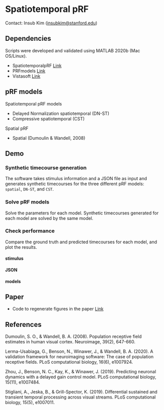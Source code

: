 # Spatiotemporal pRF 

Contact: Insub Kim (insubkim@stanford.edu)

## Dependencies
Scripts were developed and validated using MATLAB 2020b (Mac OS/Linux).

- SpatiotemporalpRF [Link](https://example.com)
- PRFmodels [Link](https://github.com/vistalab/PRFmodel)
- Vistasoft [Link](https://example.com)


## pRF models

Spatiotemporal pRF models
- Delayed Normalization spatiotemporal (DN-ST)
- Compressive spatiotemporal (CST)

Spatial pRF
- Spatial (Dumoulin & Wandell, 2008)


## Demo

### Synthetic timecourse generation
The software takes stimulus information and a JSON file as input and generates synthetic timecourses for the three different pRF models: `spatial`, `DN-ST`, and `CST`.

### Solve pRF models
Solve the parameters for each model. Synthetic timecourses generated for each model are solved by the same model.

### Check performance
Compare the ground truth and predicted timecourses for each model, and plot the results.

#### stimulus

#### JSON

#### models



## Paper

* Code to regenerate figures in the paper [Link](https://github.com/vistalab/PRFmodel)

## References
Dumoulin, S. O., & Wandell, B. A. (2008). Population receptive field estimates in human visual cortex. Neuroimage, 39(2), 647-660.

Lerma-Usabiaga, G., Benson, N., Winawer, J., & Wandell, B. A. (2020). A validation framework for neuroimaging software: The case of population receptive fields. PLoS computational biology, 16(6), e1007924.

Zhou, J., Benson, N. C., Kay, K., & Winawer, J. (2019). Predicting neuronal dynamics with a delayed gain control model. PLoS computational biology, 15(11), e1007484.

Stigliani, A., Jeska, B., & Grill-Spector, K. (2019). Differential sustained and transient temporal processing across visual streams. PLoS computational biology, 15(5), e1007011.
